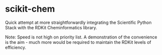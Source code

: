 # scikit-chem
Quick attempt at more straightforwardly integrating the Scientific Python Stack with the RDKit Cheminformatics library.

Note: Speed is not high on priority list. A demonstration of the convenience is the aim - much more would be required to maintain the RDKit levels of efficiency.

